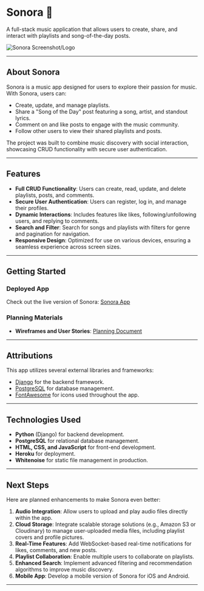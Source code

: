 # **Sonora** 🎵  
A full-stack music application that allows users to create, share, and interact with playlists and song-of-the-day posts.

![Sonora Screenshot/Logo](static/images/sonora-logo.PNG)  

---

## **About Sonora**  
Sonora is a music app designed for users to explore their passion for music. With Sonora, users can:  
- Create, update, and manage playlists.  
- Share a "Song of the Day" post featuring a song, artist, and standout lyrics.  
- Comment on and like posts to engage with the music community.  
- Follow other users to view their shared playlists and posts.  

The project was built to combine music discovery with social interaction, showcasing CRUD functionality with secure user authentication.  

---

## **Features**  
- **Full CRUD Functionality**: Users can create, read, update, and delete playlists, posts, and comments.  
- **Secure User Authentication**: Users can register, log in, and manage their profiles.  
- **Dynamic Interactions**: Includes features like likes, following/unfollowing users, and replying to comments.  
- **Search and Filter**: Search for songs and playlists with filters for genre and pagination for navigation.  
- **Responsive Design**: Optimized for use on various devices, ensuring a seamless experience across screen sizes.

---

## **Getting Started**  
### **Deployed App**  
Check out the live version of Sonora: [Sonora App](https://sonora-dc7a94a1292a.herokuapp.com/)  


### **Planning Materials**  
- **Wireframes and User Stories**: [Planning Document](https://trello.com/b/33zwREI2/sonora)  

---

## **Attributions**  
This app utilizes several external libraries and frameworks:  
- [Django](https://www.djangoproject.com/) for the backend framework.  
- [PostgreSQL](https://www.postgresql.org/) for database management.  
- [FontAwesome](https://fontawesome.com/) for icons used throughout the app.  


---

## **Technologies Used**  
- **Python** (Django) for backend development.  
- **PostgreSQL** for relational database management.  
- **HTML, CSS, and JavaScript** for front-end development.  
- **Heroku** for deployment.  
- **Whitenoise** for static file management in production.

---

## **Next Steps**  
Here are planned enhancements to make Sonora even better:  
1. **Audio Integration**: Allow users to upload and play audio files directly within the app.  
2. **Cloud Storage**: Integrate scalable storage solutions (e.g., Amazon S3 or Cloudinary) to manage user-uploaded media files, including playlist covers and profile pictures.  
3. **Real-Time Features**: Add WebSocket-based real-time notifications for likes, comments, and new posts.  
4. **Playlist Collaboration**: Enable multiple users to collaborate on playlists.  
5. **Enhanced Search**: Implement advanced filtering and recommendation algorithms to improve music discovery.  
6. **Mobile App**: Develop a mobile version of Sonora for iOS and Android.

---

